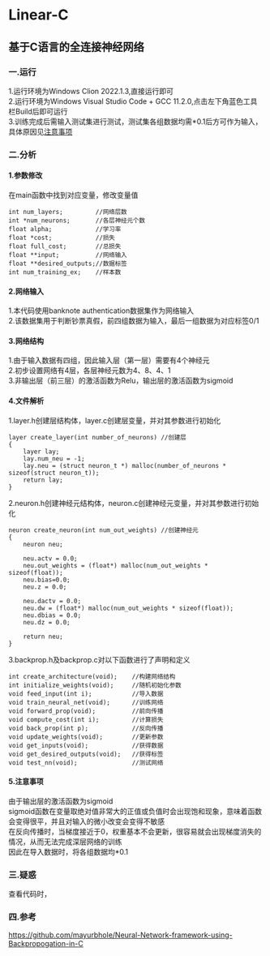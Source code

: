 # Linear-C
## 基于C语言的全连接神经网络
### 一.运行
1.运行环境为Windows Clion 2022.1.3,直接运行即可  
2.运行环境为Windows Visual Studio Code + GCC 11.2.0,点击左下角蓝色工具栏Build后即可运行  
3.训练完成后需输入测试集进行测试，测试集各组数据均需*0.1后方可作为输入，具体原因见[注意事项](#1)
### 二.分析
#### 1.参数修改
在main函数中找到对应变量，修改变量值
```
int num_layers;         //网络层数
int *num_neurons;       //各层神经元个数
float alpha;            //学习率
float *cost;            //损失
float full_cost;        //总损失
float **input;          //网络输入
float **desired_outputs;//数据标签
int num_training_ex;    //样本数
```
#### 2.网络输入
1.本代码使用banknote authentication数据集作为网络输入  
2.该数据集用于判断钞票真假，前四组数据为输入，最后一组数据为对应标签0/1  
#### 3.网络结构
1.由于输入数据有四组，因此输入层（第一层）需要有4个神经元  
2.初步设置网络有4层，各层神经元数为4、8、4、1  
3.非输出层（前三层）的激活函数为Relu，输出层的激活函数为sigmoid
#### 4.文件解析
1.layer.h创建层结构体，layer.c创建层变量，并对其参数进行初始化
```
layer create_layer(int number_of_neurons) //创建层
{
	layer lay;
	lay.num_neu = -1;
	lay.neu = (struct neuron_t *) malloc(number_of_neurons * sizeof(struct neuron_t));
	return lay;
}
```
2.neuron.h创建神经元结构体，neuron.c创建神经元变量，并对其参数进行初始化
```
neuron create_neuron(int num_out_weights) //创建神经元
{
	neuron neu;

	neu.actv = 0.0;
	neu.out_weights = (float*) malloc(num_out_weights * sizeof(float));
	neu.bias=0.0;
	neu.z = 0.0;

	neu.dactv = 0.0;
	neu.dw = (float*) malloc(num_out_weights * sizeof(float));
	neu.dbias = 0.0;
	neu.dz = 0.0;

	return neu;
}
```
3.backprop.h及backprop.c对以下函数进行了声明和定义
```
int create_architecture(void);    //构建网络结构
int initialize_weights(void);     //随机初始化参数
void feed_input(int i);           //导入数据
void train_neural_net(void);      //训练网络
void forward_prop(void);          //前向传播
void compute_cost(int i);         //计算损失
void back_prop(int p);            //反向传播
void update_weights(void);        //更新参数
void get_inputs(void);            //获得数据
void get_desired_outputs(void);   //获得标签
void test_nn(void);               //测试网络
```
#### <h4 id="1">5.注意事项</h4>
由于输出层的激活函数为sigmoid  
sigmoid函数在变量取绝对值非常大的正值或负值时会出现饱和现象，意味着函数会变得很平，并且对输入的微小改变会变得不敏感   
在反向传播时，当梯度接近于0，权重基本不会更新，很容易就会出现梯度消失的情况，从而无法完成深层网络的训练  
因此在导入数据时，将各组数据均*0.1  
### 三.疑惑
查看代码时，
### 四.参考
<https://github.com/mayurbhole/Neural-Network-framework-using-Backpropogation-in-C>
